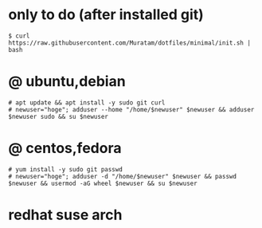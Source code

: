 # only to do (after installed git)
```
$ curl https://raw.githubusercontent.com/Muratam/dotfiles/minimal/init.sh | bash
```

# @ ubuntu,debian
```
# apt update && apt install -y sudo git curl
# newuser="hoge"; adduser --home "/home/$newuser" $newuser && adduser $newuser sudo && su $newuser
```

# @ centos,fedora
```
# yum install -y sudo git passwd
# newuser="hoge"; adduser -d "/home/$newuser" $newuser && passwd $newuser && usermod -aG wheel $newuser && su $newuser
```

# redhat suse arch